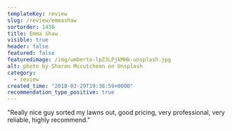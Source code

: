 ```yaml
---
templateKey: review
slug: /review/emmashaw
sortorder: 1430
title: Emma Shaw
visible: true
header: false
featured: false
featuredimage: /img/umberto-lpZJLPjkMHk-unsplash.jpg
alt: photo by Sharon Mccutcheon on Unsplash
category:
  - review
created_time: "2018-03-29T19:38:59+0000"
recommendation_type_positive: true
---
```


"Really nice guy sorted my lawns out, good pricing, very professional, very
reliable, highly recommend."
